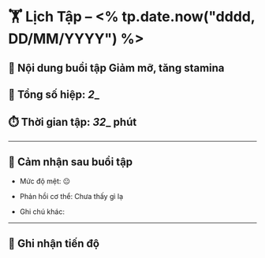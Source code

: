 # 🏋️ Lịch Tập – <% tp.date.now("dddd, DD/MM/YYYY") %>
## 📌 Nội dung buổi tập Giảm mỡ, tăng stamina

## 🔁 Tổng số hiệp: _2__

## ⏱️ Thời gian tập: _32__ phút

---

## 📓 Cảm nhận sau buổi tập

- Mức độ mệt: 😐 
    
- Phản hồi cơ thể: Chưa thấy gì lạ
    
- Ghi chú khác: 
    

---

## 🎯 Ghi nhận tiến độ